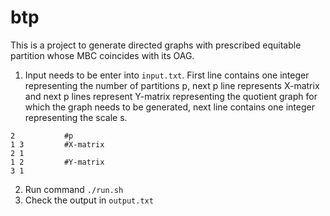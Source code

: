 # btp

This is a project to generate directed graphs with prescribed equitable partition whose MBC coincides with its OAG.

1. Input needs to be enter into `input.txt`. First line contains one integer representing the number of partitions p, next p line represents X-matrix and next p lines represent Y-matrix representing the quotient graph for which the graph needs to be generated, next line contains one integer representing the scale s.
```
2           #p
1 3         #X-matrix
2 1
1 2         #Y-matrix
3 1
```
2. Run command `./run.sh`
3. Check the output in `output.txt`
